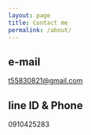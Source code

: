 ```yaml
---
layout: page
title: Contact me
permalink: /about/
---
```


## e-mail

t55830821@gmail.com

## line ID & Phone

0910425283
